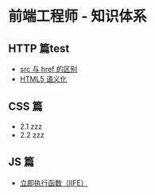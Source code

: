 # 前端工程师 - 知识体系

## HTTP 篇test

- [src 与 href 的区别](./http/src_href)
- [HTML5 语义化](./http/semantization)

## CSS 篇

- 2.1 zzz
- 2.2 zzz

## JS 篇

- [立即执行函数（IIFE）](./js/iife)

